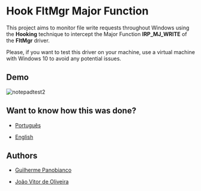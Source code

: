 # Hook FltMgr Major Function
This project aims to monitor file write requests throughout Windows using the __Hooking__ technique to intercept the Major Function __IRP_MJ_WRITE__ of the __FltMgr__ driver.

Please, if you want to test this driver on your machine, use a virtual machine with Windows 10 to avoid any potential issues.
## Demo
![notepadtest2](https://github.com/user-attachments/assets/ea0d500b-cba5-4357-b45d-d9acd4b67315)


## Want to know how this was done?

* [Português](https://medium.com/@gferrarip4/criando-um-driver-para-monitorar-escrita-em-arquivos-no-windows-um-olhar-por-tr%C3%A1s-dos-antiv%C3%ADrus-36ad56848103)

* [English](https://medium.com/@gferrarip4/creating-a-driver-to-monitor-file-writes-on-windows-a-look-behind-the-antivirus-curtain-e3a53cdcb300)


## Authors

- [Guilherme Panobianco](https://www.linkedin.com/in/guilherme-panobianco/)

- [João Vitor de Oliveira](https://www.linkedin.com/in/joao-vitor-de-oliveira/)
